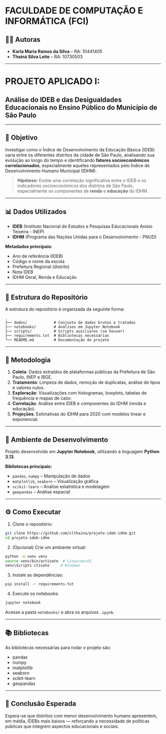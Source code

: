 # FACULDADE DE COMPUTAÇÃO E INFORMÁTICA (FCI)

## 👩‍💻 Autoras

- **Karla Maria Ramos da Silva** – RA: 10441405  
- **Thainá Silva Leite** – RA: 10730503  

---

# PROJETO APLICADO I:  
## Análise do IDEB e das Desigualdades Educacionais no Ensino Público do Município de São Paulo

---

## 🎯 Objetivo

Investigar como o Índice de Desenvolvimento da Educação Básica (IDEB) varia entre os diferentes distritos da cidade de São Paulo, analisando sua evolução ao longo do tempo e identificando **fatores socioeconômicos correlacionados**, especialmente aqueles representados pelo Índice de Desenvolvimento Humano Municipal (IDHM).

> **Hipótese:** Existe uma correlação significativa entre o IDEB e os indicadores socioeconômicos dos distritos de São Paulo, especialmente os componentes de **renda** e **educação** do IDHM.

---

## 📊 Dados Utilizados

- **IDEB** (Instituto Nacional de Estudos e Pesquisas Educacionais Anísio Teixeira - INEP)
- **IDHM** (Programa das Nações Unidas para o Desenvolvimento - PNUD)

**Metadados principais:**

- Ano de referência (IDEB)
- Código e nome da escola
- Prefeitura Regional (distrito)
- Nota IDEB
- IDHM Geral, Renda e Educação

---

## 📁 Estrutura do Repositório

A estrutura do repositório é organizada da seguinte forma:

```
.
├── dados/            # Conjunto de dados brutos e tratados
├── notebooks/        # Análises em Jupyter Notebook
├── scripts/          # Scripts auxiliares (se houver)
├── requirements.txt  # Bibliotecas necessárias
└── README.md         # Documentação do projeto
```

---

## 📌 Metodologia

1. **Coleta**: Dados extraídos de plataformas públicas da Prefeitura de São Paulo, INEP e IBGE.
2. **Tratamento**: Limpeza de dados, remoção de duplicatas, análise de tipos e valores nulos.
3. **Exploração**: Visualizações com histogramas, boxplots, tabelas de frequência e mapas de calor.
4. **Correlação**: Análise entre IDEB e componentes do IDHM (renda e educação).
5. **Projeções**: Estimativas do IDHM para 2020 com modelos linear e exponencial.

---

## 🔧 Ambiente de Desenvolvimento

Projeto desenvolvido em **Jupyter Notebook**, utilizando a linguagem **Python 3.13**.

**Bibliotecas principais:**

- `pandas`, `numpy` – Manipulação de dados  
- `matplotlib`, `seaborn` – Visualização gráfica  
- `scikit-learn` – Análise estatística e modelagem  
- `geopandas` – Análise espacial  

---

## ⚙️ Como Executar

1. Clone o repositório:
```bash
git clone https://github.com/slthaina/projeto-ideb-idhm.git
cd projeto-ideb-idhm
```

2. (Opcional) Crie um ambiente virtual:
```bash
python -m venv venv
source venv/bin/activate  # Linux/macOS
venv\Scripts ctivate     # Windows
```

3. Instale as dependências:
```bash
pip install -r requirements.txt
```

4. Execute os notebooks:
```bash
jupyter notebook
```
Acesse a pasta `notebooks/` e abra os arquivos `.ipynb`.

---

## 📚 Bibliotecas

As bibliotecas necessárias para rodar o projeto são:

- pandas
- numpy
- matplotlib
- seaborn
- scikit-learn
- geopandas

---

## 🧠 Conclusão Esperada

Espera-se que distritos com menor desenvolvimento humano apresentem, em média, IDEBs mais baixos — reforçando a necessidade de políticas públicas que integrem aspectos educacionais e sociais.

